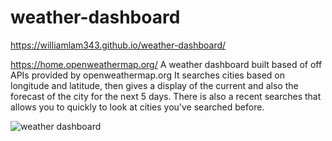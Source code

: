 # weather-dashboard

https://williamlam343.github.io/weather-dashboard/

https://home.openweathermap.org/
A weather dashboard built based of off APIs provided by openweathermap.org
It searches cities based on longitude and latitude, then gives a display of the current and also the forecast of the city for the next 5 days. There is also a recent searches that allows you to quickly to look at cities you've searched before.

![weather dashboard]()
